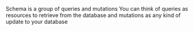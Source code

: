 Schema is a group of queries and mutations
You can think of queries as resources to retrieve from the database and mutations as any kind of update to your database


